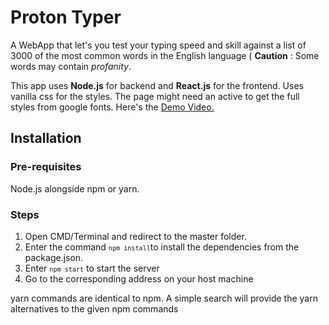 # Proton Typer
<p>A WebApp that let's you test your typing speed and skill against a list of 3000 of the most common words in the English language ( <b>Caution</b> : Some words
  may contain <i>profanity</i>.
</p>
<p>
  This app uses <b>Node.js</b> for backend and <b>React.js</b> for the frontend.
  Uses vanilla css for the styles. The page might need an active to get the full styles from google fonts.
  Here's the <a href="https://youtu.be/s4FQBWTi_tQ">Demo Video.</a>
</p>

## Installation

### Pre-requisites

  Node.js alongside npm or yarn.
  
### Steps
1. Open CMD/Terminal and redirect to the master folder.
1. Enter the command <code>`npm install`</code>to install the dependencies from the package.json.
1. Enter <code>`npm start`</code> to start the server
1. Go to the corresponding address on your host machine

yarn commands are identical to npm. A simple search will provide the yarn alternatives to the given npm commands

